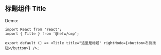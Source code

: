 
## 标题组件 Title

Demo:

```tsx
import React from 'react';
import { Title } from '@hefx/cmp';

export default () => <Title title="这里是标题" rightNode={<button>右侧按钮</button>} />;
```


<API></API>
